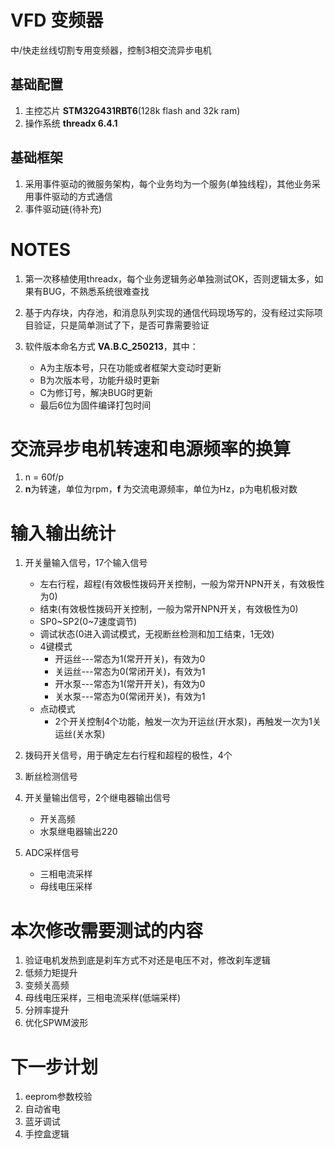 # VFD 变频器
中/快走丝线切割专用变频器，控制3相交流异步电机

## 基础配置
1. 主控芯片 **STM32G431RBT6**(128k flash and 32k ram)
2. 操作系统 **threadx 6.4.1**


## 基础框架
1. 采用事件驱动的微服务架构，每个业务均为一个服务(单独线程)，其他业务采用事件驱动的方式通信
2. 事件驱动链(待补充)






# NOTES
1. 第一次移植使用threadx，每个业务逻辑务必单独测试OK，否则逻辑太多，如果有BUG，不熟悉系统很难查找

2. 基于内存块，内存池，和消息队列实现的通信代码现场写的，没有经过实际项目验证，只是简单测试了下，是否可靠需要验证

3. 软件版本命名方式 **VA.B.C_250213**，其中：
    - A为主版本号，只在功能或者框架大变动时更新
    - B为次版本号，功能升级时更新
    - C为修订号，解决BUG时更新
    - 最后6位为固件编译打包时间

# 交流异步电机转速和电源频率的换算
1. n = 60f/p
2. **n**为转速，单位为rpm，**f** 为交流电源频率，单位为Hz，p为电机极对数

# 输入输出统计
1. 开关量输入信号，17个输入信号
    - 左右行程，超程(有效极性拨码开关控制，一般为常开NPN开关，有效极性为0)
    - 结束(有效极性拨码开关控制，一般为常开NPN开关，有效极性为0)
    - SP0~SP2(0~7速度调节)
    - 调试状态(0进入调试模式，无视断丝检测和加工结束，1无效)
    - 4键模式
        - 开运丝---常态为1(常开开关)，有效为0
        - 关运丝---常态为0(常闭开关)，有效为1
        - 开水泵---常态为1(常开开关)，有效为0
        - 关水泵---常态为0(常闭开关)，有效为1
    - 点动模式
        - 2个开关控制4个功能，触发一次为开运丝(开水泵)，再触发一次为1关运丝(关水泵)

2. 拨码开关信号，用于确定左右行程和超程的极性，4个

3. 断丝检测信号

4. 开关量输出信号，2个继电器输出信号
    - 开关高频
    - 水泵继电器输出220

5. ADC采样信号
    - 三相电流采样
    - 母线电压采样



# 本次修改需要测试的内容
1. 验证电机发热到底是刹车方式不对还是电压不对，修改刹车逻辑
2. 低频力矩提升
3. 变频关高频
4. 母线电压采样，三相电流采样(低端采样)
5. 分辨率提升
6. 优化SPWM波形

# 下一步计划

1. eeprom参数校验
2. 自动省电
3. 蓝牙调试
4. 手控盒逻辑

